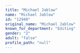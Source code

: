 ```yaml
---
title: "Michael Jablow"
name: "Michael Jablow"
id: "12940"
original_name: "Michael Jablow"
known_for_department: "Editing"
gender: "2"
adult: "false"
profile_path: "null"
---
```

